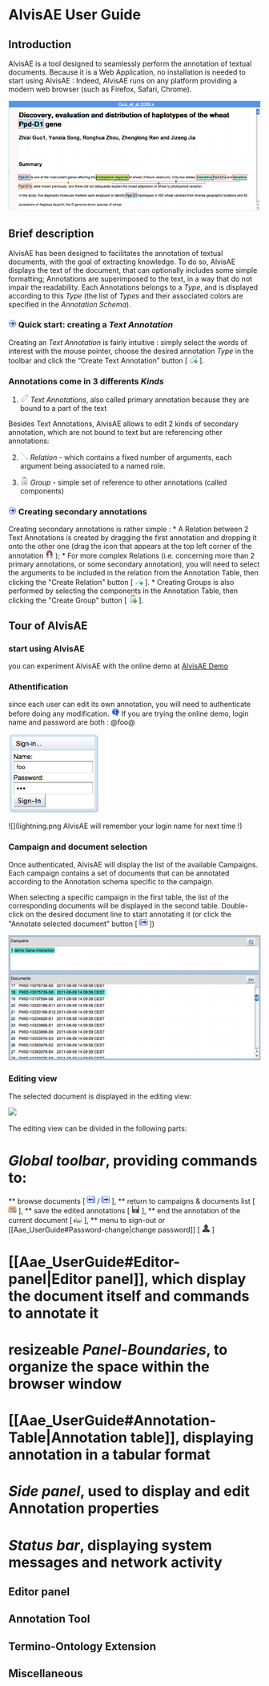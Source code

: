 # AlvisAE User Guide

## Introduction
AlvisAE is a tool designed to seamlessly perform the annotation of textual documents.
Because it is a Web Application, no installation is needed to start using AlvisAE : Indeed, AlvisAE runs on any platform providing a modern web browser (such as Firefox, Safari, Chrome).

![](images/AlvisAE_globalDocView.png)

## Brief description
AlvisAE has been designed to facilitates the annotation of textual documents, with the goal of extracting knowledge. To do so, AlvisAE displays the text of the document, that can optionally includes some simple formatting; 
Annotations are superimposed to the text, in a way that do not impair the readability. 
Each Annotations belongs to a _Type_, and is displayed according to this _Type_ (the list of _Types_ and their associated colors are specified in the _Annotation Schema_).  

### ![](images/doIt.png) Quick start: creating a _Text Annotation_

Creating an _Text Annotation_ is fairly intuitive : simply select the words of interest with the mouse pointer, choose the desired annotation _Type_ in the toolbar and click the “Create Text Annotation” button [ ![](images/TextAnnotation_Add.png) ].

### Annotations come in 3 differents _Kinds_

1. ![](images/TextAnnotation_icon.png) _Text Annotations_, also called primary annotation because they are bound to a part of the text

Besides Text Annotations, AlvisAE allows to edit 2 kinds of secondary annotation, which are not bound to text but are referencing other annotations:

2. ![](images/Relation_icon.png) _Relation_ -  which contains a fixed number of arguments, each argument being associated to a named role.

3. ![](images/Group_icon.png) _Group_ - simple set of reference to other annotations (called components)

### ![](images/doIt.png) Creating secondary annotations
Creating secondary annotations is rather simple :
	* A Relation between 2 Text Annotations is created by dragging the first annotation and dropping it onto the other one (drag the icon that appears at the top left corner of the annotation ![](images/magnet-blue.png) ); 
	* For more complex Relations (i.e. concerning more than 2 primary annotations, or some secondary annotation), you will need to select the arguments to be included in the relation from the Annotation Table, then clicking the "Create Relation" button [ ![](images/Relation_Add.png) ].
	* Creating Groups is also performed by selecting the components in the Annotation Table, then clicking the "Create Group" button [ ![](images/Group_Add.png) ].

## Tour of AlvisAE

### start using AlvisAE

you can experiment AlvisAE with the online demo at [AlvisAE Demo](https://bibliome.jouy.inra.fr/alvisae/demo/AlvisAE/)

### Athentification
since each user can edit its own annotation, you will need to authenticate before doing any modification.
![](images/information-balloon.png) If you are trying the online demo, login name and password are both : @foo@

![](images/signInDialog.png)

![](lightning.png AlvisAE will remember your login name for next time !)

### Campaign and document selection

Once authenticated, AlvisAE will display the list of the available Campaigns. 
Each campaign contains a set of documents that can be annotated according to the Annotation schema specific to the campaign.
 
When selecting a specific campaign in the first table, the list of the corresponding documents will be displayed in the second table.
Double-click on the desired document line to start annotating it (or click the "Annotate selected document" button [ ![](images/fill.png) ])
  
![](images/CampaignsDocuments.png)

### Editing view

The selected document is displayed in the editing view:

![](ExplodedEditorView.png)

The editing view can be divided in the following parts:  
# *Global toolbar*, providing commands to: 
** browse documents [ ![](images/fill-180.png) / ![](images/fill.png) ], 
** return to campaigns & documents list [ ![](images/inbox--arrow.png) ],
** save the edited annotations [ ![](images/disk-black.png) ],
** end the annotation of the current document [ ![](images/receipt-share.png) ],
** menu to sign-out or [[Aae_UserGuide#Password-change|change password]] [ ![](images/user-silhouette.png) ]
# [[Aae_UserGuide#Editor-panel|Editor panel]], which display the document itself and commands to annotate it
# resizeable *Panel-Boundaries*, to organize the space within the browser window 
# [[Aae_UserGuide#Annotation-Table|Annotation table]], displaying annotation in a tabular format
# *Side panel*, used to display and edit Annotation properties
# *Status bar*, displaying system messages and network activity

## Editor panel

## Annotation Tool

## Termino-Ontology Extension

## Miscellaneous

